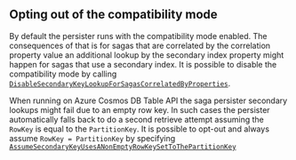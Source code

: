 ## Opting out of the compatibility mode

By default the persister runs with the compatibility mode enabled. The consequences of that is for sagas that are correlated by the correlation property value an additional lookup by the secondary index property might happen for sagas that use a secondary index. It is possible to disable the compatibility mode by calling
[`DisableSecondaryKeyLookupForSagasCorrelatedByProperties`](/persistence/azure-table/configuration.md#saga-configuration).

When running on Azure Cosmos DB Table API the saga persister secondary lookups might fail due to an empty row key. In such cases the persister automatically falls back to do a second retrieve attempt assuming the `RowKey` is equal to the `PartitionKey`. It is possible to opt-out and always assume `RowKey = PartitionKey` by specifying [`AssumeSecondaryKeyUsesANonEmptyRowKeySetToThePartitionKey`](/persistence/azure-table/configuration.md#saga-configuration)